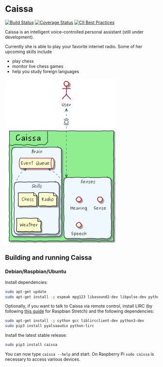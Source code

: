 # Caissa

[![Build Status](https://travis-ci.org/ddobbelaere/caissa.svg?branch=master)](https://travis-ci.org/ddobbelaere/caissa)
[![Coverage Status](https://coveralls.io/repos/github/ddobbelaere/caissa/badge.svg?branch=master)](https://coveralls.io/github/ddobbelaere/caissa?branch=master)
[![CII Best Practices](https://bestpractices.coreinfrastructure.org/projects/1959/badge)](https://bestpractices.coreinfrastructure.org/projects/1959)

Caissa is an intelligent voice-controlled personal assistant (still under development).

Currently she is able to play your favorite internet radio. Some of her upcoming skills include

  - play chess
  - monitor live chess games
  - help you study foreign languages

![Component Overview](https://github.com/ddobbelaere/caissa/raw/master/doc/caissa.png)

## Building and running Caissa

### Debian/Raspbian/Ubuntu

Install dependencies:

```sh
sudo apt-get update
sudo apt-get install -y espeak mpg123 libasound2-dev libpulse-dev python3-setuptools swig
```

Optionally, if you want to talk to Caissa via remote control, install LIRC (by following [this guide](https://github.com/josemotta/IoT.Starter.Api/tree/master/gpio-base#lirc-linux-infrared-remote-control-for-raspberry-pi) for Raspbian Stretch) and the following dependencies:

```sh
sudo apt-get install -y cython gcc liblircclient-dev python3-dev
sudo pip3 install pyalsaaudio python-lirc
```

Install the latest stable release:

```sh
sudo pip3 install caissa
```

You can now type `caissa --help` and start. On Raspberry Pi `sudo caissa` is necessary to access various devices.